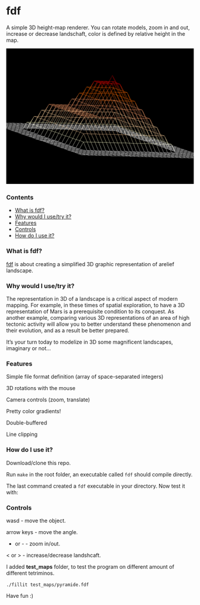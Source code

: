 # fdf

A simple 3D height-map renderer. You can rotate models, zoom in and out, increase or decrease landschaft, color is defined by relative height in the map.

![alt text](https://github.com/Aliba777/42-School-Projects/blob/master/fdf/screenshot_fdf.png)

### Contents
* [What is fdf?](#what-is-fdf)
* [Why would I use/try it?](#why-would-i-usetry-it)
* [Features](#features)
* [Controls](#controls)
* [How do I use it?](#how-do-i-use-it)

### What is fdf?

[fdf][1] is about creating a simplified 3D graphic representation of arelief landscape.

### Why would I use/try it?

The representation in 3D of a landscape is a critical aspect of modern mapping. For
example, in these times of spatial exploration, to have a 3D representation of Mars is a
prerequisite condition to its conquest. As another example, comparing various 3D representations
of an area of high tectonic activity will allow you to better understand these
phenomenon and their evolution, and as a result be better prepared.

It’s your turn today to modelize in 3D some magnificent landscapes, imaginary or
not...

### Features
  
  Simple file format definition (array of space-separated integers)
  
  3D rotations with the mouse
  
  Camera controls (zoom, translate)
  
  Pretty color gradients!
  
  Double-buffered
  
  Line clipping

### How do I use it?

Download/clone this repo.

Run `make` in the root folder, an executable called `fdf` should compile directly.

The last command created a `fdf` executable in your directory. Now test it with:

### Controls

  wasd - move the object.
  
  arrow keys - move the angle.
  
  + or -  -  zoom in/out.
  
  < or > - increase/decrease landshcaft.
  


I added **test_maps** folder, to test the program on different amount of different tetriminos.

	./fillit test_maps/pyramide.fdf

Have fun :)

[1]: https://github.com/Aliba777/42-School-Projects/blob/master/fdf/fdf.en.pdf "fdf PDF"
[2]: http://42.us.org "42 USA"
[14]: https://github.com/Aliba777/42-School-Projects/tree/master/libft

